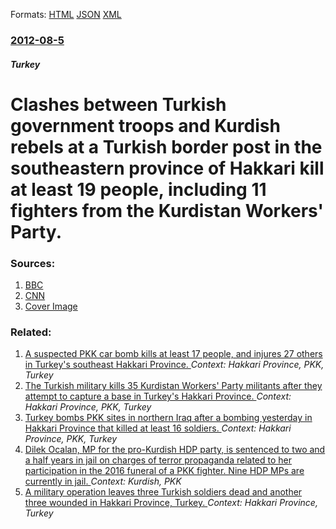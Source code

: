 
Formats: [HTML](/news/2012/08/5/clashes-between-turkish-government-troops-and-kurdish-rebels-at-a-turkish-border-post-in-the-southeastern-province-of-hakkac-ri-kill-at-least.html)  [JSON](/news/2012/08/5/clashes-between-turkish-government-troops-and-kurdish-rebels-at-a-turkish-border-post-in-the-southeastern-province-of-hakkac-ri-kill-at-least.json)  [XML](/news/2012/08/5/clashes-between-turkish-government-troops-and-kurdish-rebels-at-a-turkish-border-post-in-the-southeastern-province-of-hakkac-ri-kill-at-least.xml)  

### [2012-08-5](/news/2012/08/5/index.md)

##### Turkey
# Clashes between Turkish government troops and Kurdish rebels at a Turkish border post in the southeastern province of Hakkari kill at least 19 people, including 11 fighters from the Kurdistan Workers' Party. 




### Sources:

1. [BBC](http://www.bbc.co.uk/news/world-middle-east-19134339)
2. [CNN](http://edition.cnn.com/2012/08/05/world/meast/turkey-fighting/index.html)
2. [Cover Image](https://ichef.bbci.co.uk/news/1024/media/images/62047000/jpg/_62047271_62047270.jpg)

### Related:

1. [A suspected PKK car bomb kills at least 17 people, and injures 27 others in Turkey's southeast Hakkari Province. ](/news/2016/10/9/a-suspected-pkk-car-bomb-kills-at-least-17-people-and-injures-27-others-in-turkey-s-southeast-hakkac-ri-province.md) _Context: Hakkari Province, PKK, Turkey_
2. [The Turkish military kills 35 Kurdistan Workers' Party militants after they attempt to capture a base in Turkey's Hakkari Province. ](/news/2016/07/30/the-turkish-military-kills-35-kurdistan-workers-party-militants-after-they-attempt-to-capture-a-base-in-turkey-s-hakkac-ri-province.md) _Context: Hakkari Province, PKK, Turkey_
3. [Turkey bombs PKK sites in northern Iraq after a bombing yesterday in Hakkari Province that killed at least 16 soldiers. ](/news/2015/09/8/turkey-bombs-pkk-sites-in-northern-iraq-after-a-bombing-yesterday-in-hakkac-ri-province-that-killed-at-least-16-soldiers.md) _Context: Hakkari Province, PKK, Turkey_
4. [Dilek Ocalan, MP for the pro-Kurdish HDP party, is sentenced to two and a half years in jail on charges of terror propaganda related to her participation in the 2016 funeral of a PKK fighter. Nine HDP MPs are currently in jail. ](/news/2018/03/1/dilek-acalan-mp-for-the-pro-kurdish-hdp-party-is-sentenced-to-two-and-a-half-years-in-jail-on-charges-of-terror-propaganda-related-to-her.md) _Context: Kurdish, PKK_
5. [ A military operation leaves three Turkish soldiers dead and another three wounded in Hakkari Province, Turkey. ](/news/2016/12/2/a-military-operation-leaves-three-turkish-soldiers-dead-and-another-three-wounded-in-hakkac-ri-province-turkey.md) _Context: Hakkari Province, Turkey_
